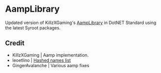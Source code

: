 # AampLibrary

Updated version of KillzXGaming's [AampLibrary](https://github.com/KillzXGaming/AampLibrary) in DotNET Standard using the latest Syroot packages.

## Credit

- KillzXGaming | Aamp implementation.
- leoetlino | [Hashed names list](https://github.com/zeldamods/aamp/blob/master/aamp/botw_hashed_names.txt)
- GingerAvalanche | Various aamp fixes